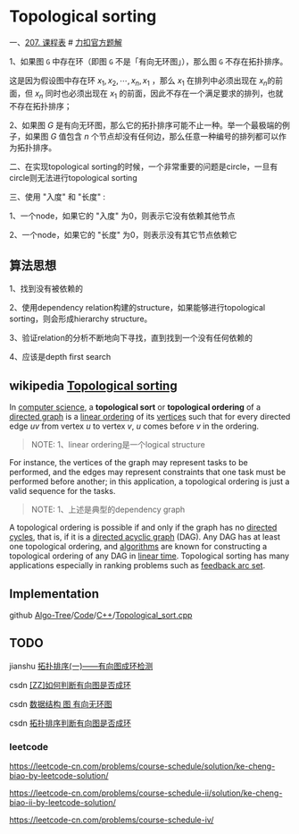 # Topological sorting

一、[207. 课程表](https://leetcode-cn.com/problems/course-schedule/) # [力扣官方题解](https://leetcode-cn.com/problems/course-schedule/solution/ke-cheng-biao-by-leetcode-solution/)

1、如果图 `G` 中存在环（即图 `G` 不是「有向无环图」），那么图 `G` 不存在拓扑排序。

这是因为假设图中存在环 $x_1, x_2, \cdots, x_n, x_1$ ，那么 $x_1$ 在排列中必须出现在 $x_n$的前面，但 $x_n$ 同时也必须出现在 $x_1$  的前面，因此不存在一个满足要求的排列，也就不存在拓扑排序；

2、如果图 $G$ 是有向无环图，那么它的拓扑排序可能不止一种。举一个最极端的例子，如果图 $G$ 值包含 $n$ 个节点却没有任何边，那么任意一种编号的排列都可以作为拓扑排序。

二、在实现topological sorting的时候，一个非常重要的问题是circle，一旦有circle则无法进行topological sorting

三、使用 "入度" 和 "长度" :

1、一个node，如果它的 "入度"  为0，则表示它没有依赖其他节点

2、一个node，如果它的 "长度"  为0，则表示没有其它节点依赖它

## 算法思想

1、找到没有被依赖的

2、使用dependency relation构建的structure，如果能够进行topological sorting，则会形成hierarchy structure。

3、验证relation的分析不断地向下寻找，直到找到一个没有任何依赖的

4、应该是depth first search

## wikipedia [Topological sorting](https://en.wikipedia.org/wiki/Topological_sorting)

In [computer science](https://en.wikipedia.org/wiki/Computer_science), a **topological sort** or **topological ordering** of a [directed graph](https://en.wikipedia.org/wiki/Directed_graph) is a [linear ordering](https://en.wikipedia.org/wiki/Total_order) of its [vertices](https://en.wikipedia.org/wiki/Vertex_(graph_theory)) such that for every directed edge *uv* from vertex *u* to vertex *v*, *u* comes before *v* in the ordering. 

> NOTE: 
> 1、linear ordering是一个logical structure

For instance, the vertices of the graph may represent tasks to be performed, and the edges may represent constraints that one task must be performed before another; in this application, a topological ordering is just a valid sequence for the tasks. 

> NOTE: 
> 1、上述是典型的dependency graph

A topological ordering is possible if and only if the graph has no [directed cycles](https://en.wikipedia.org/wiki/Directed_cycle), that is, if it is a [directed acyclic graph](https://en.wikipedia.org/wiki/Directed_acyclic_graph) (DAG). Any DAG has at least one topological ordering, and [algorithms](https://en.wikipedia.org/wiki/Algorithm) are known for constructing a topological ordering of any DAG in [linear time](https://en.wikipedia.org/wiki/Linear_time). Topological sorting has many applications especially in ranking problems such as [feedback arc set](https://en.wikipedia.org/wiki/Feedback_arc_set).



## Implementation

github [Algo-Tree](https://github.com/Algo-Phantoms/Algo-Tree)/[Code](https://github.com/Algo-Phantoms/Algo-Tree/tree/main/Code)/[C++](https://github.com/Algo-Phantoms/Algo-Tree/tree/main/Code/C%2B%2B)/[Topological_sort.cpp](https://github.com/Algo-Phantoms/Algo-Tree/blob/main/Code/C%2B%2B/Topological_sort.cpp)



## TODO

jianshu [拓扑排序(一)——有向图成环检测](https://www.jianshu.com/p/d6042b659f70)

csdn [[ZZ]如何判断有向图是否成环](https://blog.csdn.net/leonsc/article/details/5973209)

csdn [数据结构 图 有向无环图](https://blog.csdn.net/nomad2/article/details/1559664)

csdn [拓扑排序判断有向图是否成环](https://blog.csdn.net/qq_40642465/article/details/80670269)



### leetcode
https://leetcode-cn.com/problems/course-schedule/solution/ke-cheng-biao-by-leetcode-solution/

https://leetcode-cn.com/problems/course-schedule-ii/solution/ke-cheng-biao-ii-by-leetcode-solution/


https://leetcode-cn.com/problems/course-schedule-iv/





